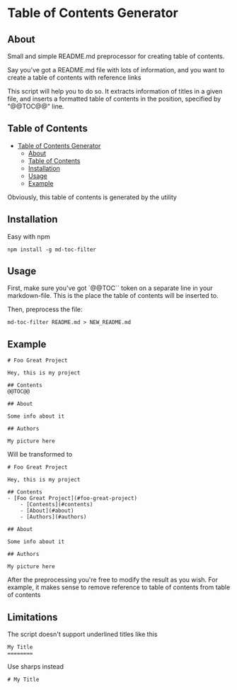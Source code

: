 # Table of Contents Generator

## About

Small and simple README.md preprocessor for creating table of contents.

Say you've got a README.md file with lots of information, and you want to
create a table of contents with reference links

This script will help you to do so. It extracts information of titles
in a given file, and inserts a formatted table of contents in the position,
specified by "@@TOC@@" line.

## Table of Contents

- [Table of Contents Generator](#table-of-contents-generator)
    - [About](#about)
    - [Table of Contents](#table-of-contents)
    - [Installation](#installation)
    - [Usage](#usage)
    - [Example](#example)

Obviously, this table of contents is generated by the utility

## Installation

Easy with npm
```
npm install -g md-toc-filter
```

## Usage

First, make sure you've got `@@TOC`` token on a separate
line in your markdown-file. This is the place the table of contents
will be inserted to.

Then, preprocess the file:
```
md-toc-filter README.md > NEW_README.md
```

## Example

```
# Foo Great Project

Hey, this is my project

## Contents
@@TOC@@

## About

Some info about it

## Authors

My picture here
```

Will be transformed to
```
# Foo Great Project

Hey, this is my project

## Contents
- [Foo Great Project](#foo-great-project)
    - [Contents](#contents)
    - [About](#about)
    - [Authors](#authors)

## About

Some info about it

## Authors

My picture here
```

After the preprocessing you're free to modify the result as you wish.
For example, it makes sense to remove reference to table of contents from
table of contents

## Limitations

The script doesn't support underlined titles like this
```
My Title
========
```

Use sharps instead
```
# My Title
```
